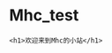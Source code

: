 # Mhc_test
<!DOCTYPE html>
<html lang="en">
<head>
    <meta charset="UTF-8">
    <title>摆烂小子</title>
</head>
<body>

    <h1>欢迎来到Mhc的小站</h1>


</body>
</html>
